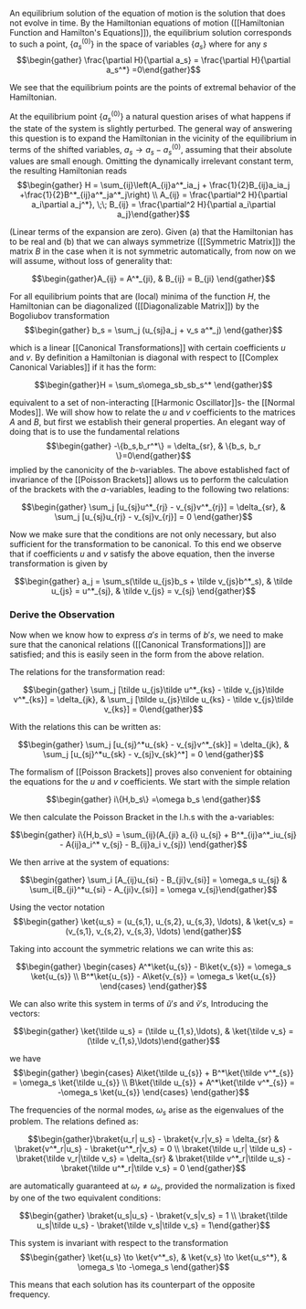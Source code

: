 An equilibrium solution of the equation of motion is the solution that does not evolve in time. By the Hamiltonian equations of motion ([[Hamiltonian Function and Hamilton's Equations]]), the equilibrium solution corresponds to such a point, $\{a_s^{(0)}\}$ in the space of variables $\{a_s\}$ where for any $s$ 
$$\begin{gather} \frac{\partial H}{\partial a_s} = \frac{\partial H}{\partial a_s^*} =0\end{gather}$$

We see that the equilibrium points are the points of extremal behavior of the Hamiltonian.

At the equilibrium point $\{a_s^{(0)}\}$ a natural question arises of what happens if the state of the system is slightly perturbed. The general way of answering this question is to expand the Hamiltonian in the vicinity of the equilibrium in terms of the shifted variables, $a_s \rightarrow a_s - a_s^{(0)}$, assuming that their absolute values are small enough. Omitting the dynamically irrelevant constant term, the resulting Hamiltonian reads
$$\begin{gather} H = \sum_{ij}\left(A_{ij}a^*_ia_j + \frac{1}{2}B_{ij}a_ia_j +\frac{1}{2}B^*_{ij}a^*_ja^*_j\right) \\ A_{ij} = \frac{\partial^2  H}{\partial a_i\partial a_j^*}, \;\; B_{ij} = \frac{\partial^2 H}{\partial a_i\partial a_j}\end{gather}$$

(Linear terms of the expansion are zero). Given (a) that the Hamiltonian has to be real and (b) that we can always symmetrize ([[Symmetric Matrix]]) the matrix $B$ in the case when it is not symmetric automatically, from now on we will assume, without loss of generality that:

$$\begin{gather}A_{ij} = A^*_{ji}, & B_{ij} = B_{ji} \end{gather}$$

For  all equilibrium points that are (local) minima of the function $H$, the Hamiltonian can be diagonalized ([[Diagonalizable Matrix]])  by the Bogoliubov transformation
$$\begin{gather} b_s = \sum_j (u_{sj}a_j + v_s a^*_j) \end{gather}$$

which is a linear [[Canonical Transformations]] with certain coefficients $u$ and $v$. By definition a Hamiltonian is diagonal with respect to [[Complex Canonical Variables]] if it has the form: 

$$\begin{gather}H = \sum_s\omega_sb_sb_s^* \end{gather}$$

equivalent to a set of non-interacting [[Harmonic Oscillator]]s- the [[Normal Modes]]. We will show how to relate the $u$ and $v$ coefficients to the matrices $A$ and $B$, but first we establish their general properties. An elegant way of doing that is to use the fundamental relations
$$\begin{gather} -\{b_s,b_r^*\} = \delta_{sr}, & \{b_s, b_r \}=0\end{gather}$$
implied by the canonicity of the $b$-variables. The above established fact of invariance of the [[Poisson Brackets]] allows us to perform the calculation of the brackets with the $a$-variables, leading to the following two relations:

$$\begin{gather} \sum_j [u_{sj}u^*_{rj} - v_{sj}v^*_{rj}] = \delta_{sr}, & \sum_j [u_{sj}u_{rj} - v_{sj}v_{rj}] = 0 \end{gather}$$

Now we make sure that the conditions are not only necessary, but also sufficient for the transformation to be canonical. To this end we observe that if coefficients $u$ and $v$ satisfy the above equation, then the inverse transformation is given by 

$$\begin{gather} a_j = \sum_s(\tilde u_{js}b_s + \tilde v_{js}b^*_s), & \tilde u_{js} = u^*_{sj}, & \tilde v_{js} = v_{sj} \end{gather}$$

### Derive the Observation 

Now when we know how to express $a's$ in terms of $b's$, we need to make sure that the canonical relations ([[Canonical Transformations]]) are satisfied; and this is easily seen in the form from the above relation. 

The relations for the transformation read:

$$\begin{gather} \sum_j [\tilde u_{js}\tilde u^*_{ks} - \tilde v_{js}\tilde v^*_{ks}] = \delta_{jk}, & \sum_j [\tilde u_{js}\tilde u_{ks} - \tilde v_{js}\tilde v_{ks}] = 0\end{gather}$$

With the relations this can be written as:

$$\begin{gather} \sum_j [u_{sj}^*u_{sk} - v_{sj}v^*_{sk}] = \delta_{jk}, & \sum_j [u_{sj}^*u_{sk} - v_{sj}v_{sk}^*] = 0 \end{gather}$$

The formalism of [[Poisson Brackets]] proves also convenient for obtaining the equations for the $u$ and $v$ coefficients. We start with the simple relation 

$$\begin{gather} i\{H,b_s\} =\omega b_s \end{gather}$$

We then calculate the Poisson Bracket in the l.h.s with the a-variables:

$$\begin{gather} i\{H,b_s\} = \sum_{ij}(A_{ji} a_{i} u_{sj} + B^*_{ij}a^*_iu_{sj} - A{ij}a_i^* v_{sj} - B_{ij}a_i v_{sj}) \end{gather}$$

We then arrive at the system of equations:

$$\begin{gather} \sum_i [A_{ij}u_{si} - B_{ji}v_{si}] = \omega_s u_{sj} & \sum_i[B_{ji}^*u_{si} - A_{ji}v_{si}] = \omega v_{sj}\end{gather}$$

Using the vector notation
$$\begin{gather} \ket{u_s} = (u_{s,1}, u_{s,2}, u_{s,3}, \ldots), & \ket{v_s} = (v_{s,1}, v_{s,2}, v_{s,3}, \ldots)  \end{gather}$$

Taking into account the symmetric relations we can write this as:

$$\begin{gather} \begin{cases} A^*\ket{u_{s}} - B\ket{v_{s}} = \omega_s \ket{u_{s}} \\ B^*\ket{u_{s}} - A\ket{v_{s}} = \omega_s \ket{u_{s}} \end{cases} \end{gather}$$

We can also write this system in terms of $\tilde u's$ and $\tilde v's$, Introducing the vectors:

$$\begin{gather} \ket{\tilde u_s} = (\tilde u_{1,s},\ldots), & \ket{\tilde v_s} = (\tilde v_{1,s},\ldots)\end{gather}$$

we have 
$$\begin{gather} \begin{cases} A\ket{\tilde u_{s}} + B^*\ket{\tilde v^*_{s}} = \omega_s \ket{\tilde u_{s}} \\ B\ket{\tilde u_{s}} + A^*\ket{\tilde v^*_{s}} = -\omega_s \ket{u_{s}} \end{cases} \end{gather}$$

The frequencies of the normal modes, $\omega_s$ arise as the eigenvalues of the problem. The relations defined as: 

$$\begin{gather}\braket{u_r| u_s} - \braket{v_r|v_s} = \delta_{sr} & \braket{v^*_r|u_s} - \braket{u^*_r|v_s} = 0 \\ \braket{\tilde u_r| \tilde u_s} - \braket{\tilde v_r|\tilde v_s} = \delta_{sr} & \braket{\tilde v^*_r|\tilde u_s} - \braket{\tilde u^*_r|\tilde v_s} = 0
\end{gather}$$

are automatically guaranteed at $\omega_r \neq \omega_s$, provided the normalization is fixed by one of the two equivalent conditions:

$$\begin{gather} \braket{u_s|u_s} - \braket{v_s|v_s} = 1 \\ \braket{\tilde u_s|\tilde u_s} - \braket{\tilde v_s|\tilde v_s} = 1\end{gather}$$

This system is invariant with respect to the transformation 
$$\begin{gather} \ket{u_s} \to \ket{v^*_s}, & \ket{v_s} \to \ket{u_s^*}, & \omega_s \to -\omega_s \end{gather}$$

This means that each solution has its counterpart of the opposite frequency.